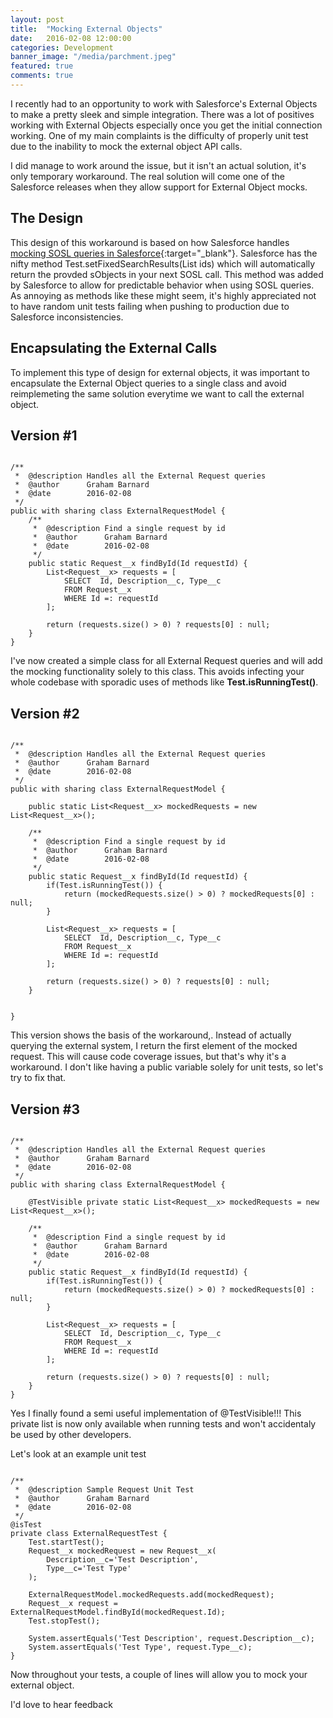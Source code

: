 ```yaml
---
layout: post
title:  "Mocking External Objects"
date:   2016-02-08 12:00:00
categories: Development
banner_image: "/media/parchment.jpeg"
featured: true
comments: true
---
```


I recently had to an opportunity to work with Salesforce's External Objects to make a pretty sleek and simple integration.  There was a lot of positives working with External Objects especially once you get the initial connection working.  One of my main complaints is the difficulty of properly unit test due to the inability to mock the external object API calls.

<!--more-->

I did manage to work around the issue, but it isn't an actual solution, it's only temporary workaround.  The real solution will come one of the Salesforce releases when they allow support for External Object mocks.

## The Design

This design of this workaround is based on how Salesforce handles [mocking SOSL queries in Salesforce](https://developer.salesforce.com/docs/atlas.en-us.apexcode.meta/apexcode/apex_testing_SOSL.htm){:target="_blank"}.  Salesforce has the nifty method Test.setFixedSearchResults(List<Id> ids) which will automatically return the provded sObjects in your next SOSL call. This method was added by Salesforce to allow for predictable behavior when using SOSL queries.  As annoying as methods like these might seem, it's highly appreciated not to have random unit tests failing when pushing to production due to Salesforce inconsistencies.

## Encapsulating the External Calls

To implement this type of design for external objects, it was important to encapsulate the External Object queries to a single class and avoid reimplemeting the same solution everytime we want to call the external object.  


## Version #1

<pre><code class="java">
/**
 *  @description Handles all the External Request queries
 *  @author 	 Graham Barnard
 *  @date        2016-02-08
 */
public with sharing class ExternalRequestModel {
	/**
	 *  @description Find a single request by id
	 *  @author      Graham Barnard
	 *  @date        2016-02-08
	 */
	public static Request__x findById(Id requestId) {
		List&lt;Request__x&gt; requests = [
		    SELECT  Id, Description__c, Type__c
		    FROM Request__x
		    WHERE Id =: requestId
		];

		return (requests.size() > 0) ? requests[0] : null;
	}
}
</code></pre>

I've now created a simple class for all External Request queries and will add the mocking functionality solely to this class. This avoids infecting your whole codebase with sporadic uses of methods like <b>Test.isRunningTest()</b>.

## Version #2

<pre><code class="java">
/**
 *  @description Handles all the External Request queries
 *  @author      Graham Barnard
 *  @date        2016-02-08
 */
public with sharing class ExternalRequestModel {

	public static List&lt;Request__x&gt; mockedRequests = new List&lt;Request__x&gt;();

	/**
	 *  @description Find a single request by id
	 *  @author 	 Graham Barnard
	 *  @date        2016-02-08
	 */
	public static Request__x findById(Id requestId) {
		if(Test.isRunningTest()) {
			return (mockedRequests.size() > 0) ? mockedRequests[0] : null;
		}

		List&lt;Request__x&gt; requests = [
		    SELECT  Id, Description__c, Type__c
		    FROM Request__x
		    WHERE Id =: requestId
		];

		return (requests.size() > 0) ? requests[0] : null;
	}


}
</code></pre>

This version shows the basis of the workaround,. Instead of actually querying the external system, I return the first element of the mocked request.  This will cause code coverage issues, but that's why it's a workaround.  I don't like having a public variable solely for unit tests, so let's try to fix that.

## Version #3

<pre><code class="java">
/**
 *  @description Handles all the External Request queries
 *  @author      Graham Barnard
 *  @date        2016-02-08
 */
public with sharing class ExternalRequestModel {

	@TestVisible private static List&lt;Request__x&gt; mockedRequests = new List&lt;Request__x&gt;();

	/**
	 *  @description Find a single request by id
	 *  @author 	 Graham Barnard
	 *  @date        2016-02-08
	 */
	public static Request__x findById(Id requestId) {
		if(Test.isRunningTest()) {
			return (mockedRequests.size() > 0) ? mockedRequests[0] : null;
		}

		List&lt;Request__x&gt; requests = [
		    SELECT  Id, Description__c, Type__c
		    FROM Request__x
		    WHERE Id =: requestId
		];

		return (requests.size() > 0) ? requests[0] : null;
	}
}
</code></pre>


Yes I finally found a semi useful implementation of @TestVisible!!! This private list is now only available when running tests and won't accidentaly be used by other developers.

Let's look at an example unit test

<pre><code class="java">
/**
 *  @description Sample Request Unit Test
 *  @author 	 Graham Barnard
 *  @date        2016-02-08
 */
@isTest
private class ExternalRequestTest {
	Test.startTest();
	Request__x mockedRequest = new Request__x(
		Description__c='Test Description',
		Type__c='Test Type'
	);

	ExternalRequestModel.mockedRequests.add(mockedRequest);
	Request__x request = ExternalRequestModel.findById(mockedRequest.Id);
	Test.stopTest();

	System.assertEquals('Test Description', request.Description__c);
	System.assertEquals('Test Type', request.Type__c);
}
</code></pre>

Now throughout your tests, a couple of lines will allow you to mock your external object.

I'd love to hear feedback
